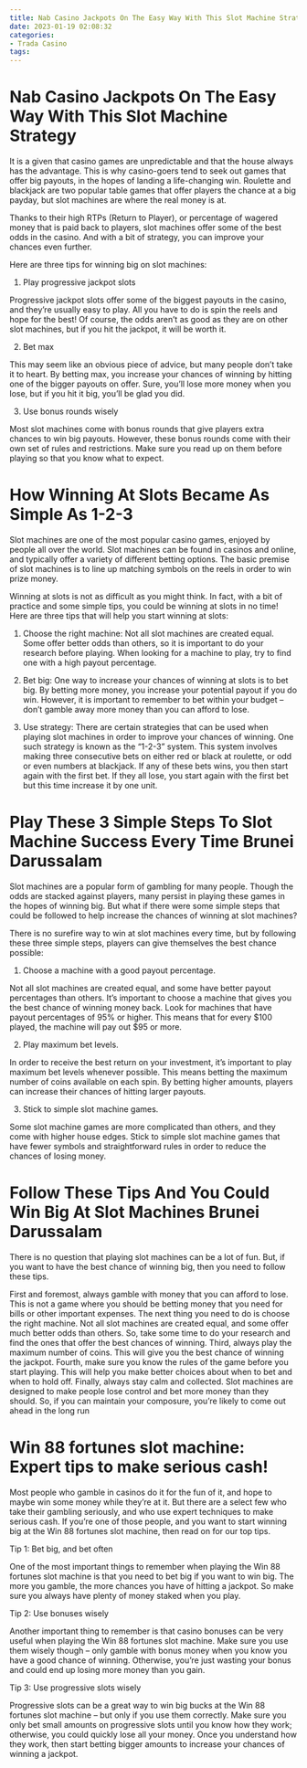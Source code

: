 ```yaml
---
title: Nab Casino Jackpots On The Easy Way With This Slot Machine Strategy 
date: 2023-01-19 02:08:32
categories:
- Trada Casino
tags:
---
```



#  Nab Casino Jackpots On The Easy Way With This Slot Machine Strategy 

It is a given that casino games are unpredictable and that the house always has the advantage. This is why casino-goers tend to seek out games that offer big payouts, in the hopes of landing a life-changing win. Roulette and blackjack are two popular table games that offer players the chance at a big payday, but slot machines are where the real money is at.

Thanks to their high RTPs (Return to Player), or percentage of wagered money that is paid back to players, slot machines offer some of the best odds in the casino. And with a bit of strategy, you can improve your chances even further.

Here are three tips for winning big on slot machines:

1) Play progressive jackpot slots

Progressive jackpot slots offer some of the biggest payouts in the casino, and they’re usually easy to play. All you have to do is spin the reels and hope for the best! Of course, the odds aren’t as good as they are on other slot machines, but if you hit the jackpot, it will be worth it.

2) Bet max

This may seem like an obvious piece of advice, but many people don’t take it to heart. By betting max, you increase your chances of winning by hitting one of the bigger payouts on offer. Sure, you’ll lose more money when you lose, but if you hit it big, you’ll be glad you did.

3) Use bonus rounds wisely

Most slot machines come with bonus rounds that give players extra chances to win big payouts. However, these bonus rounds come with their own set of rules and restrictions. Make sure you read up on them before playing so that you know what to expect.

#  How Winning At Slots Became As Simple As 1-2-3 

Slot machines are one of the most popular casino games, enjoyed by people all over the world. Slot machines can be found in casinos and online, and typically offer a variety of different betting options. The basic premise of slot machines is to line up matching symbols on the reels in order to win prize money. 

Winning at slots is not as difficult as you might think. In fact, with a bit of practice and some simple tips, you could be winning at slots in no time! Here are three tips that will help you start winning at slots: 

1) Choose the right machine: Not all slot machines are created equal. Some offer better odds than others, so it is important to do your research before playing. When looking for a machine to play, try to find one with a high payout percentage. 

2) Bet big: One way to increase your chances of winning at slots is to bet big. By betting more money, you increase your potential payout if you do win. However, it is important to remember to bet within your budget – don’t gamble away more money than you can afford to lose. 

3) Use strategy: There are certain strategies that can be used when playing slot machines in order to improve your chances of winning. One such strategy is known as the “1-2-3” system. This system involves making three consecutive bets on either red or black at roulette, or odd or even numbers at blackjack. If any of these bets wins, you then start again with the first bet. If they all lose, you start again with the first bet but this time increase it by one unit.

#  Play These 3 Simple Steps To Slot Machine Success Every Time Brunei Darussalam 

Slot machines are a popular form of gambling for many people. Though the odds are stacked against players, many persist in playing these games in the hopes of winning big. But what if there were some simple steps that could be followed to help increase the chances of winning at slot machines?

There is no surefire way to win at slot machines every time, but by following these three simple steps, players can give themselves the best chance possible:

1. Choose a machine with a good payout percentage.

Not all slot machines are created equal, and some have better payout percentages than others. It’s important to choose a machine that gives you the best chance of winning money back. Look for machines that have payout percentages of 95% or higher. This means that for every $100 played, the machine will pay out $95 or more.

2. Play maximum bet levels.

In order to receive the best return on your investment, it’s important to play maximum bet levels whenever possible. This means betting the maximum number of coins available on each spin. By betting higher amounts, players can increase their chances of hitting larger payouts.

3. Stick to simple slot machine games.

Some slot machine games are more complicated than others, and they come with higher house edges. Stick to simple slot machine games that have fewer symbols and straightforward rules in order to reduce the chances of losing money.

#  Follow These Tips And You Could Win Big At Slot Machines Brunei Darussalam 

There is no question that playing slot machines can be a lot of fun. But, if you want to have the best chance of winning big, then you need to follow these tips. 

First and foremost, always gamble with money that you can afford to lose. This is not a game where you should be betting money that you need for bills or other important expenses.
The next thing you need to do is choose the right machine. Not all slot machines are created equal, and some offer much better odds than others. So, take some time to do your research and find the ones that offer the best chances of winning.
Third, always play the maximum number of coins. This will give you the best chance of winning the jackpot.
Fourth, make sure you know the rules of the game before you start playing. This will help you make better choices about when to bet and when to hold off.
Finally, always stay calm and collected. Slot machines are designed to make people lose control and bet more money than they should. So, if you can maintain your composure, you’re likely to come out ahead in the long run

#  Win 88 fortunes slot machine: Expert tips to make serious cash!

Most people who gamble in casinos do it for the fun of it, and hope to maybe win some money while they’re at it. But there are a select few who take their gambling seriously, and who use expert techniques to make serious cash. If you’re one of those people, and you want to start winning big at the Win 88 fortunes slot machine, then read on for our top tips.

Tip 1: Bet big, and bet often

One of the most important things to remember when playing the Win 88 fortunes slot machine is that you need to bet big if you want to win big. The more you gamble, the more chances you have of hitting a jackpot. So make sure you always have plenty of money staked when you play.

Tip 2: Use bonuses wisely

Another important thing to remember is that casino bonuses can be very useful when playing the Win 88 fortunes slot machine. Make sure you use them wisely though – only gamble with bonus money when you know you have a good chance of winning. Otherwise, you’re just wasting your bonus and could end up losing more money than you gain.

Tip 3: Use progressive slots wisely

Progressive slots can be a great way to win big bucks at the Win 88 fortunes slot machine – but only if you use them correctly. Make sure you only bet small amounts on progressive slots until you know how they work; otherwise, you could quickly lose all your money. Once you understand how they work, then start betting bigger amounts to increase your chances of winning a jackpot.